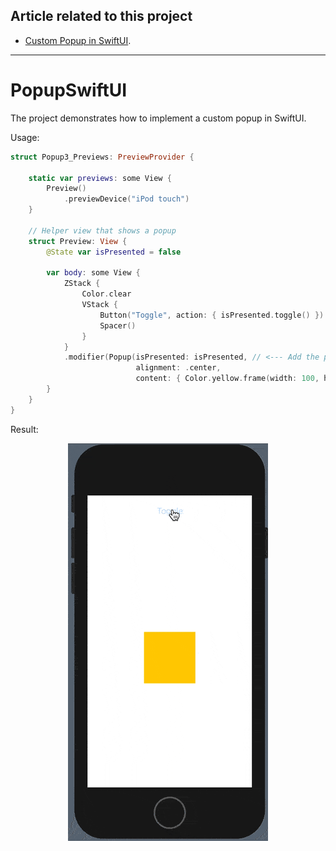 ## Article related to this project

- [Custom Popup in SwiftUI](https://www.vadimbulavin.com/swiftui-popup-sheet-popover/).

---

# PopupSwiftUI

The project demonstrates how to implement a custom popup in SwiftUI.

Usage:

```swift
struct Popup3_Previews: PreviewProvider {

    static var previews: some View {
        Preview()
            .previewDevice("iPod touch")
    }

    // Helper view that shows a popup
    struct Preview: View {
        @State var isPresented = false

        var body: some View {
            ZStack {
                Color.clear
                VStack {
                    Button("Toggle", action: { isPresented.toggle() })
                    Spacer()
                }
            }
            .modifier(Popup(isPresented: isPresented, // <--- Add the popup view modifier
                            alignment: .center,
                            content: { Color.yellow.frame(width: 100, height: 100) }))
        }
    }
}
```

Result:

<p align="center">
  <img src="https://github.com/V8tr/PopupSwiftUI/raw/main/demo-1.gif" alt="How to show a popup in SwiftUI"/>
</p>
